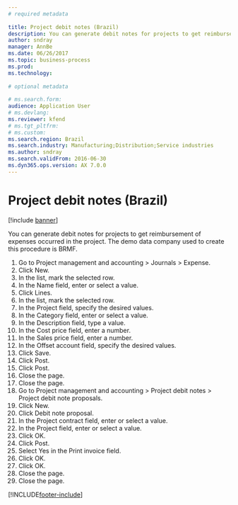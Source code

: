 ```yaml
--- 
# required metadata 
 
title: Project debit notes (Brazil)
description: You can generate debit notes for projects to get reimbursement of expenses occurred in the project. 
author: sndray
manager: AnnBe 
ms.date: 06/26/2017
ms.topic: business-process 
ms.prod:  
ms.technology:  
 
# optional metadata 
 
# ms.search.form:   
audience: Application User 
# ms.devlang:  
ms.reviewer: kfend
# ms.tgt_pltfrm:  
# ms.custom:  
ms.search.region: Brazil
ms.search.industry: Manufacturing;Distribution;Service industries
ms.author: sndray
ms.search.validFrom: 2016-06-30 
ms.dyn365.ops.version: AX 7.0.0 
---
```

# Project debit notes (Brazil)

[!include [banner](../../includes/banner.md)]

You can generate debit notes for projects to get reimbursement of expenses occurred in the project. The demo data company used to create this procedure is BRMF.

1. Go to Project management and accounting > Journals > Expense.
2. Click New.
3. In the list, mark the selected row.
4. In the Name field, enter or select a value.
5. Click Lines.
6. In the list, mark the selected row.
7. In the Project field, specify the desired values.
8. In the Category field, enter or select a value.
9. In the Description field, type a value.
10. In the Cost price field, enter a number.
11. In the Sales price field, enter a number.
12. In the Offset account field, specify the desired values.
13. Click Save.
14. Click Post.
15. Click Post.
16. Close the page.
17. Close the page.
18. Go to Project management and accounting > Project debit notes > Project debit note proposals.
19. Click New.
20. Click Debit note proposal.
21. In the Project contract field, enter or select a value.
22. In the Project field, enter or select a value.
23. Click OK.
24. Click Post.
25. Select Yes in the Print invoice field.
26. Click OK.
27. Click OK.
28. Close the page.
29. Close the page.



[!INCLUDE[footer-include](../../../includes/footer-banner.md)]